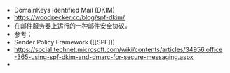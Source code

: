 - DomainKeys Identified Mail (DKIM)
- https://woodpecker.co/blog/spf-dkim/
- 在邮件服务器上运行的一种邮件安全协议。
- 参考：
- Sender Policy Framework ([[SPF]])
- https://social.technet.microsoft.com/wiki/contents/articles/34956.office-365-using-spf-dkim-and-dmarc-for-secure-messaging.aspx
-